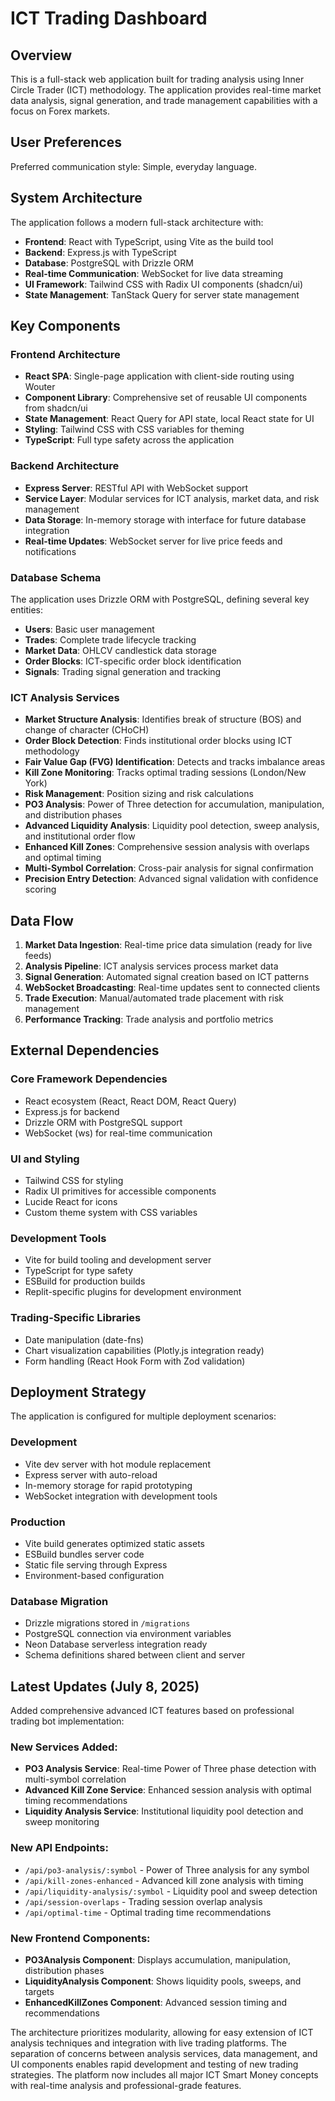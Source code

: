 # ICT Trading Dashboard

## Overview

This is a full-stack web application built for trading analysis using Inner Circle Trader (ICT) methodology. The application provides real-time market data analysis, signal generation, and trade management capabilities with a focus on Forex markets.

## User Preferences

Preferred communication style: Simple, everyday language.

## System Architecture

The application follows a modern full-stack architecture with:

- **Frontend**: React with TypeScript, using Vite as the build tool
- **Backend**: Express.js with TypeScript
- **Database**: PostgreSQL with Drizzle ORM
- **Real-time Communication**: WebSocket for live data streaming
- **UI Framework**: Tailwind CSS with Radix UI components (shadcn/ui)
- **State Management**: TanStack Query for server state management

## Key Components

### Frontend Architecture

- **React SPA**: Single-page application with client-side routing using Wouter
- **Component Library**: Comprehensive set of reusable UI components from shadcn/ui
- **State Management**: React Query for API state, local React state for UI
- **Styling**: Tailwind CSS with CSS variables for theming
- **TypeScript**: Full type safety across the application

### Backend Architecture

- **Express Server**: RESTful API with WebSocket support
- **Service Layer**: Modular services for ICT analysis, market data, and risk management
- **Data Storage**: In-memory storage with interface for future database integration
- **Real-time Updates**: WebSocket server for live price feeds and notifications

### Database Schema

The application uses Drizzle ORM with PostgreSQL, defining several key entities:

- **Users**: Basic user management
- **Trades**: Complete trade lifecycle tracking
- **Market Data**: OHLCV candlestick data storage
- **Order Blocks**: ICT-specific order block identification
- **Signals**: Trading signal generation and tracking

### ICT Analysis Services

- **Market Structure Analysis**: Identifies break of structure (BOS) and change of character (CHoCH)
- **Order Block Detection**: Finds institutional order blocks using ICT methodology
- **Fair Value Gap (FVG) Identification**: Detects and tracks imbalance areas
- **Kill Zone Monitoring**: Tracks optimal trading sessions (London/New York)
- **Risk Management**: Position sizing and risk calculations
- **PO3 Analysis**: Power of Three detection for accumulation, manipulation, and distribution phases
- **Advanced Liquidity Analysis**: Liquidity pool detection, sweep analysis, and institutional order flow
- **Enhanced Kill Zones**: Comprehensive session analysis with overlaps and optimal timing
- **Multi-Symbol Correlation**: Cross-pair analysis for signal confirmation
- **Precision Entry Detection**: Advanced signal validation with confidence scoring

## Data Flow

1. **Market Data Ingestion**: Real-time price data simulation (ready for live feeds)
2. **Analysis Pipeline**: ICT analysis services process market data
3. **Signal Generation**: Automated signal creation based on ICT patterns
4. **WebSocket Broadcasting**: Real-time updates sent to connected clients
5. **Trade Execution**: Manual/automated trade placement with risk management
6. **Performance Tracking**: Trade analysis and portfolio metrics

## External Dependencies

### Core Framework Dependencies
- React ecosystem (React, React DOM, React Query)
- Express.js for backend
- Drizzle ORM with PostgreSQL support
- WebSocket (ws) for real-time communication

### UI and Styling
- Tailwind CSS for styling
- Radix UI primitives for accessible components
- Lucide React for icons
- Custom theme system with CSS variables

### Development Tools
- Vite for build tooling and development server
- TypeScript for type safety
- ESBuild for production builds
- Replit-specific plugins for development environment

### Trading-Specific Libraries
- Date manipulation (date-fns)
- Chart visualization capabilities (Plotly.js integration ready)
- Form handling (React Hook Form with Zod validation)

## Deployment Strategy

The application is configured for multiple deployment scenarios:

### Development
- Vite dev server with hot module replacement
- Express server with auto-reload
- In-memory storage for rapid prototyping
- WebSocket integration with development tools

### Production
- Vite build generates optimized static assets
- ESBuild bundles server code
- Static file serving through Express
- Environment-based configuration

### Database Migration
- Drizzle migrations stored in `/migrations`
- PostgreSQL connection via environment variables
- Neon Database serverless integration ready
- Schema definitions shared between client and server

## Latest Updates (July 8, 2025)

Added comprehensive advanced ICT features based on professional trading bot implementation:

### New Services Added:
- **PO3 Analysis Service**: Real-time Power of Three phase detection with multi-symbol correlation
- **Advanced Kill Zone Service**: Enhanced session analysis with optimal timing recommendations
- **Liquidity Analysis Service**: Institutional liquidity pool detection and sweep monitoring

### New API Endpoints:
- `/api/po3-analysis/:symbol` - Power of Three analysis for any symbol
- `/api/kill-zones-enhanced` - Advanced kill zone analysis with timing
- `/api/liquidity-analysis/:symbol` - Liquidity pool and sweep detection
- `/api/session-overlaps` - Trading session overlap analysis
- `/api/optimal-time` - Optimal trading time recommendations

### New Frontend Components:
- **PO3Analysis Component**: Displays accumulation, manipulation, distribution phases
- **LiquidityAnalysis Component**: Shows liquidity pools, sweeps, and targets
- **EnhancedKillZones Component**: Advanced session timing and recommendations

The architecture prioritizes modularity, allowing for easy extension of ICT analysis techniques and integration with live trading platforms. The separation of concerns between analysis services, data management, and UI components enables rapid development and testing of new trading strategies. The platform now includes all major ICT Smart Money concepts with real-time analysis and professional-grade features.